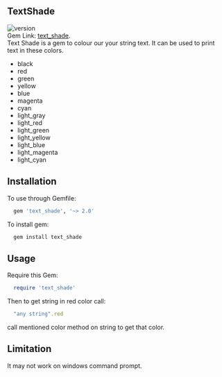 ## TextShade
  ![version](https://badge.fury.io/rb/text_shade.svg)  
  Gem Link: [text_shade](https://rubygems.org/gems/text_shade).  
  Text Shade is a gem to colour our your string text. It can be used to print text in these colors.
  - black
  - red
  - green
  - yellow
  - blue
  - magenta
  - cyan
  - light_gray
  - light_red
  - light_green
  - light_yellow
  - light_blue
  - light_magenta
  - light_cyan

## Installation
  To use through Gemfile:
  ```ruby
    gem 'text_shade', '~> 2.0'
  ```
  To install gem:
  ```ruby
    gem install text_shade
  ```

## Usage
  Require this Gem:
  ```ruby
    require 'text_shade'
  ```
  Then to get string in red color call:
  ```ruby
    "any string".red
  ```
  call mentioned color method on string to get that color.

## Limitation
  It may not work on windows command prompt.